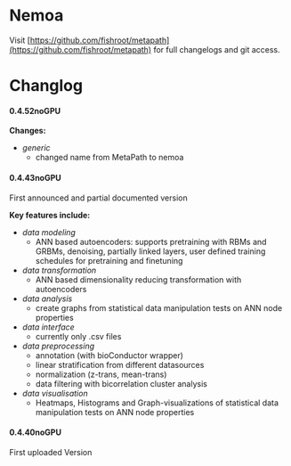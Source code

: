 Nemoa
========

Visit [https://github.com/fishroot/metapath](https://github.com/fishroot/metapath) for full changelogs and git access.

Changlog
========

#### 0.4.52noGPU ####
**Changes:**
* *generic*
  * changed name from MetaPath to nemoa

#### 0.4.43noGPU ####
First announced and partial documented version

**Key features include:**
* *data modeling*
  * ANN based autoencoders: supports pretraining with RBMs and GRBMs, denoising, partially linked layers, user defined training schedules for pretraining and finetuning
* *data transformation*
  * ANN based dimensionality reducing transformation with autoencoders
* *data analysis*
  * create graphs from statistical data manipulation tests on ANN node properties
* *data interface*
  * currently only .csv files
* *data preprocessing*
  * annotation (with bioConductor wrapper)
  * linear stratification from different datasources
  * normalization (z-trans, mean-trans)
  * data filtering with bicorrelation cluster analysis 
* *data visualisation*
  * Heatmaps, Histograms and Graph-visualizations of statistical data manipulation tests on ANN node properties

#### 0.4.40noGPU ####
First uploaded Version
